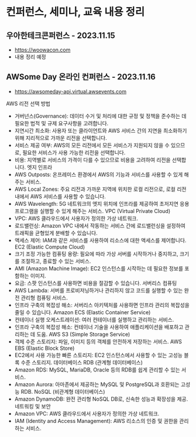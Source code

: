 컨퍼런스, 세미나, 교육 내용 정리
================================================================================

우아한테크콘퍼런스 - 2023.11.15
------------------------------------------
- https://woowacon.com
- 내용 정리 예정


AWSome Day 온라인 컨퍼런스 - 2023.11.16
------------------------------------------
- https://awsomeday-apj.virtual.awsevents.com


AWS 리전 선택 방법
* 거버넌스(Governance): 데이터 수거 및 처리에 대한 규정 및 정책을 준수하는 데 필요한 법적 및 규제 요구사항을 고려합니다.
* 지연시간 최소화: 사용자 또는 클라이언트와 AWS 서비스 간의 지연을 최소화하기 위해 지리적으로 가까운 리전을 선택합니다.
* 서비스 제공 여부: AWS의 모든 리전에서 모든 서비스가 지원되지 않을 수 있으므로, 필요한 서비스가 사용 가능한 리전을 선택합니다.
* 비용: 지역별로 서비스의 가격이 다를 수 있으므로 비용을 고려하여 리전을 선택합니다.
엣지 인프라
* AWS Outposts: 온프레미스 환경에서 AWS의 기능과 서비스를 사용할 수 있게 해주는 서비스.
* AWS Local Zones: 주요 리전과 가까운 지역에 위치한 로컬 리전으로, 로컬 리전 내에서 AWS 서비스를 사용할 수 있습니다.
* AWS Wavelength: 5G 네트워크의 엣지 위치에 인프라를 제공하여 초저지연 응용프로그램을 실행할 수 있게 해주는 서비스.
VPC (Virtual Private Cloud)
* VPC: AWS 클라우드에서 사용자가 정의한 가상 네트워크.
* 로드밸런싱: Amazon VPC 내에서 작동하는 서비스 간에 로드밸런싱을 설정하여 트래픽을 균형있게 분배할 수 있습니다.
* 액세스 제어: IAM과 같은 서비스를 사용하여 리소스에 대한 액세스를 제어합니다.
EC2 (Elastic Compute Cloud)
* 크기 조정 가능한 컴퓨팅 용량: 필요에 따라 가상 서버를 시작하거나 중지하고, 크기를 조절하고, 종료할 수 있는 서비스.
* AMI (Amazon Machine Image): EC2 인스턴스를 시작하는 데 필요한 정보를 포함하는 이미지.
* 요금: 스팟 인스턴스를 사용하면 비용을 절감할 수 있습니다.
서버리스 컴퓨팅
* AWS Lambda: 서버를 프로비저닝하거나 관리하지 않고 코드를 실행할 수 있는 완전 관리형 컴퓨팅 서비스.
* 인프라 구축의 복잡성 해소: 서버리스 아키텍처를 사용하면 인프라 관리의 복잡성을 줄일 수 있습니다.
Amazon ECS (Elastic Container Service)
* 컨테이너 실행 오케스트레이션: 여러 컨테이너를 실행하고 관리하는 서비스.
* 인프라 구축의 복잡성 해소: 컨테이너 기술을 사용하여 애플리케이션을 배포하고 관리하는 데 도움.
AWS S3 (Simple Storage Service)
* 객체 수준 스토리지: 파일, 이미지 등의 객체를 안전하게 저장하는 서비스.
AWS EBS (Elastic Block Store)
* EC2에서 사용 가능한 빠른 스토리지: EC2 인스턴스에서 사용할 수 있는 고성능 블록 수준 스토리지.
데이터베이스
RDB (관계형 데이터베이스)
* Amazon RDS: MySQL, MariaDB, Oracle 등의 RDB를 쉽게 관리할 수 있는 서비스.
* Amazon Aurora: 아마존에서 제공하는 MySQL 및 PostgreSQL과 호환되는 고성능 RDB.
NoSQL (비관계형 데이터베이스)
* Amazon DynamoDB: 완전 관리형 NoSQL DB로, 신속한 성능과 확장성을 제공.
네트워킹 및 보안
* Amazon VPC: AWS 클라우드에서 사용자가 정의한 가상 네트워크.
* IAM (Identity and Access Management): AWS 리소스의 인증 및 권한을 관리하는 서비스.

